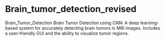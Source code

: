 # Brain_tumor_detection_revised
 Brain_Tumor_Detection Brain Tumor Detection using CNN: A deep learning-based system for accurately detecting brain tumors in MRI images. Includes a user-friendly GUI and the ability to visualize tumor regions.
